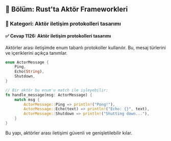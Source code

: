 ## 📘 Bölüm: Rust'ta Aktör Frameworkleri
### 🔹 Kategori: Aktör iletişim protokolleri tasarımı
#### ✅ Cevap 1126: Aktör iletişim protokolleri tasarımı

Aktörler arası iletişimde enum tabanlı protokoller kullanılır. Bu, mesaj türlerini ve içeriklerini açıkça tanımlar.

```rust
enum ActorMessage {
    Ping,
    Echo(String),
    Shutdown,
}

// Bir aktör bu enum'u match ile işleyebilir:
fn handle_message(msg: ActorMessage) {
    match msg {
        ActorMessage::Ping => println!("Pong!"),
        ActorMessage::Echo(text) => println!("Echo: {}", text),
        ActorMessage::Shutdown => println!("Shutting down..."),
    }
}
```
Bu yapı, aktörler arası iletişimi güvenli ve genişletilebilir kılar.
